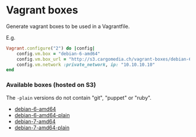 # Vagrant boxes
Generate vagrant boxes to be used in a Vagrantfile.

E.g.
```ruby
Vagrant.configure("2") do |config|
	config.vm.box = "debian-6-amd64"
	config.vm.box_url = "http://s3.cargomedia.ch/vagrant-boxes/debian-6-amd64.box"
	config.vm.network :private_network, ip: "10.10.10.10"
end
```

### Available boxes (hosted on S3)
The `-plain` versions do not contain "git", "puppet" or "ruby".

- [debian-6-amd64](http://s3.cargomedia.ch/vagrant-boxes/debian-6-amd64.box)
- [debian-6-amd64-plain](http://s3.cargomedia.ch/vagrant-boxes/debian-6-amd64-plain.box)
- [debian-7-amd64](http://s3.cargomedia.ch/vagrant-boxes/debian-7-amd64.box)
- [debian-7-amd64-plain](http://s3.cargomedia.ch/vagrant-boxes/debian-7-amd64-plain.box)
